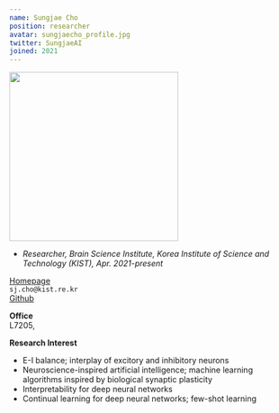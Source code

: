 ```yaml
---
name: Sungjae Cho
position: researcher
avatar: sungjaecho_profile.jpg
twitter: SungjaeAI
joined: 2021
---
```


<img width="300" src="{{site.baseurl}}/images/people/{{page.avatar}}" data-action="zoom">

- _Researcher, Brain Science Institute, Korea Institute of Science and Technology (KIST), Apr. 2021-present_<br>

[Homepage](https://sites.google.com/view/sungjaecho)<br>
<i class="fa fa-envelope-o"></i> `sj.cho@kist.re.kr`<br>
<i class="fa fa-github"></i> [Github](https://github.com/sungjae-cho)

**Office**<br>
L7205, <br>

**Research Interest**
- E-I balance; interplay of excitory and inhibitory neurons
- Neuroscience-inspired artificial intelligence; machine learning algorithms inspired by biological synaptic plasticity
- Interpretability for deep neural networks
- Continual learning for deep neural networks; few-shot learning
